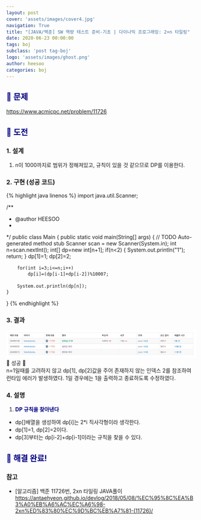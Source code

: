 ```yaml
---
layout: post
cover: 'assets/images/cover4.jpg'
navigation: True
title: "[JAVA/백준] SW 역량 테스트 준비-기초 | 다이나믹 프로그래밍: 2×n 타일링"
date: 2020-06-23 00:00:00
tags: boj
subclass: 'post tag-boj'
logo: 'assets/images/ghost.png'
author: heesoo
categories: boj
---
```

## <span style="color:navy">👀 문제</span>
<https://www.acmicpc.net/problem/11726>

## <span style="color:navy">👊 도전</span>

### 1. 설계
1. n이 1000까지로 범위가 정해져있고, 규칙이 있을 것 같으므로 DP를 이용한다.

### 2. 구현 (성공 코드)
{% highlight java linenos %}
import java.util.Scanner;

/**
 * @author HEESOO
 *
 */
public class Main {
	public static void main(String[] args) {
		// TODO Auto-generated method stub
		Scanner scan = new Scanner(System.in);
		int n=scan.nextInt();
		int[] dp=new int[n+1];
		if(n<2) {
			System.out.println("1");
			return;
		}
		dp[1]=1;
		dp[2]=2;
		
		for(int i=3;i<=n;i++) 
			dp[i]=(dp[i-1]+dp[i-2])%10007;
		
		System.out.println(dp[n]);
	}
}
{% endhighlight %}

### 3. 결과
![실행결과](./assets/images/200623_3.PNG)
🤟 성공 🤟  
n=1일때를 고려하지 않고 dp[1], dp[2]값을 주어 존재하지 않는 인덱스 2를 참조하여 런타임 에러가 발생하였다. 1일 경우에는 1을 출력하고 종료하도록 수정하였다.

### 4. 설명
1. **<span style="color:navy">DP 규칙을 찾아낸다</span>**
- dp[]배열을 생성하여 dp[i]는 2*i 직사각형이라 생각한다.
- dp[1]=1, dp[2]=2이다.
- dp[3]부터는 dp[i-2]+dp[i-1]이라는 규칙을 찾을 수 있다.

## <span style="color:navy">👏 해결 완료!</span>

### 참고
- [알고리즘] 백준 11726번, 2xn 타일링 JAVA풀이 <https://antaehyeon.github.io/devlog/2018/05/08/%EC%95%8C%EA%B3%A0%EB%A6%AC%EC%A6%98-2xn%ED%83%80%EC%9D%BC%EB%A7%81-(11726)/>